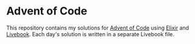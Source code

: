 # Advent of Code

This repository contains my solutions for [Advent of Code](https://adventofcode.com/) using [Elixir](https://elixir-lang.org/) and [Livebook](https://livebook.dev/). Each day's solution is written in a separate Livebook file.